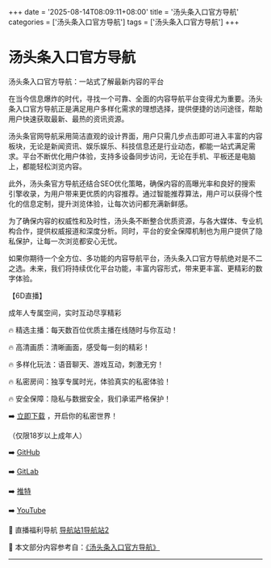 +++
date = '2025-08-14T08:09:11+08:00'
title = '汤头条入口官方导航'
categories = ['汤头条入口官方导航']
tags = ['汤头条入口官方导航']
+++

# 汤头条入口官方导航

汤头条入口官方导航：一站式了解最新内容的平台

在当今信息爆炸的时代，寻找一个可靠、全面的内容导航平台变得尤为重要。汤头条入口官方导航正是满足用户多样化需求的理想选择，提供便捷的访问途径，帮助用户快速获取最新、最热的资讯资源。

汤头条官网导航采用简洁直观的设计界面，用户只需几步点击即可进入丰富的内容板块，无论是新闻资讯、娱乐娱乐、科技信息还是行业动态，都能一站式满足需求。平台不断优化用户体验，支持多设备同步访问，无论在手机、平板还是电脑上，都能轻松浏览内容。

此外，汤头条官方导航还结合SEO优化策略，确保内容的高曝光率和良好的搜索引擎收录，为用户带来更优质的内容推荐。通过智能推荐算法，用户可以获得个性化的信息定制，提升浏览体验，让每次访问都充满新鲜感。

为了确保内容的权威性和及时性，汤头条不断整合优质资源，与各大媒体、专业机构合作，提供权威报道和深度分析。同时，平台的安全保障机制也为用户提供了隐私保护，让每一次浏览都安心无忧。

如果你期待一个全方位、多功能的内容导航平台，汤头条入口官方导航绝对是不二之选。未来，我们将持续优化平台功能，丰富内容形式，带来更丰富、更精彩的数字体验。

【6D直播】

成年人专属空间，实时互动尽享精彩

🔥 精选主播：每天数百位优质主播在线随时与你互动！

🔥 高清画质：清晰画面，感受每一刻的精彩！

🔥 多样化玩法：语音聊天、游戏互动，刺激无穷！

🔥 私密房间：独享专属时光，体验真实的私密体验！

🔥 安全保障：隐私与数据安全，我们承诺严格保护！

➡️ [立即下载](https://down123.s3.ap-east-1.amazonaws.com/down/down.html?channelCode=blog) ，开启你的私密世界！

（仅限18岁以上成年人）

➡️ [GitHub](https://aldult-live.github.io/)

➡️ [GitLab](https://seo-09598d.gitlab.io/)

➡️ [推特](https://x.com/wegame33)

➡️ [YouTube](https://www.youtube.com/@6Dlive)

🔞 直播福利导航   [导航站1](https://webstack-86085a.gitlab.io/)[导航站2](https://onlygit123-2.github.io/)


📘 本文部分内容参考自：[《汤头条入口官方导航》](https://webstack-hugo-7.pages.dev/)

---
